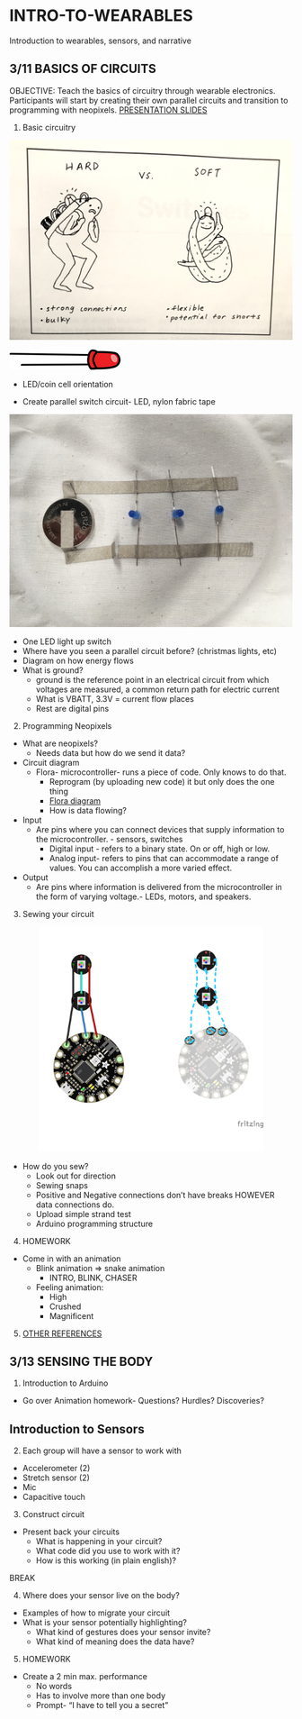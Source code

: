 # INTRO-TO-WEARABLES
Introduction to wearables, sensors, and narrative

## 3/11 BASICS OF CIRCUITS 
OBJECTIVE: Teach the basics of circuitry through wearable electronics. Participants will start by creating their own parallel circuits and transition to programming with neopixels. 
[PRESENTATION SLIDES](https://docs.google.com/presentation/d/1wLszAbNCf_Xq_jpfsa_EkXWA_PH6H4VORgawnll-k4c/edit?usp=sharing)

1. Basic circuitry

 <p align="left"> 
 <img src="https://github.com/unoseistres/INTRO-TO-WEARABLES/blob/master/images/IMG_3197.jpg" width="600">
 </p>
  <p align="left"> 
  <img src="https://github.com/unoseistres/INTRO-TO-WEARABLES/blob/master/images/LED.png">
  </p>

  - LED/coin cell orientation

  - Create parallel switch circuit- LED, nylon fabric tape

  <p align="center"> 
  <img src="https://github.com/unoseistres/INTRO-TO-WEARABLES/blob/master/images/LED%20switch%20circuit.jpg" width="600">
  </p>

  - One LED light up switch
  - Where have you seen a parallel circuit before? (christmas lights, etc)
  - Diagram on how energy flows
  - What is ground?
    - ground is the reference point in an electrical circuit from which voltages are measured, a common return path for             electric current
    - What is VBATT, 3.3V = current flow places
    - Rest are digital pins 

2. Programming Neopixels
  - What are neopixels? 
    - Needs data but how do we send it data? 
  - Circuit diagram
    - Flora- microcontroller- runs a piece of code. Only knows to do that.
      - Reprogram (by uploading new code) it but only does the one thing
      - [Flora diagram](https://learn.adafruit.com/assets/2845)
      - How is data flowing?
  - Input
      - Are pins where you can connect devices that supply information to the microcontroller. - sensors, switches
          - Digital input - refers to a binary state. On or off, high or low. 
          - Analog input- refers to pins that can accommodate a range of values. You can accomplish a more varied effect.
  - Output
      - Are pins where information is delivered from the microcontroller in the form of varying voltage.- LEDs, motors, and         speakers. 
      
3. Sewing your circuit
  
  <p align="center"> 
  <img src="https://github.com/unoseistres/INTRO-TO-WEARABLES/blob/master/neopixels/flora%20neopixel%20diagrams.png" width="400">
  </p>
  
  - How do you sew?
    - Look out for direction
    - Sewing snaps
    - Positive and Negative connections don’t have breaks HOWEVER data connections do. 
    - Upload simple strand test
    - Arduino programming structure  
    
4. HOMEWORK
  - Come in with an animation
    - Blink animation ⇒ snake animation 
      - INTRO, BLINK, CHASER 
    - Feeling animation: 	
      - High
      - Crushed
      - Magnificent 
5. [OTHER REFERENCES](https://playground.arduino.cc/uploads/Main/arduino_comic_v0004.pdf)

## 3/13 SENSING THE BODY 
1. Introduction to Arduino
  - Go over Animation homework- Questions? Hurdles? Discoveries?

## Introduction to Sensors
2. Each group will have a sensor to work with
 - Accelerometer (2)
 - Stretch sensor (2)
 - Mic
 - Capacitive touch

3. Construct circuit  
 - Present back your circuits
    - What is happening in your circuit?
    - What code did you use to work with it?
    - How is this working (in plain english)?

BREAK

4. Where does your sensor live on the body?
 - Examples of how to migrate your circuit  
 - What is your sensor potentially highlighting?
    - What kind of gestures does your sensor invite?
    - What kind of meaning does the data have? 

5. HOMEWORK
  - Create a 2 min max. performance
    - No words
    - Has to involve more than one body
    - Prompt- “I have to tell you a secret”


